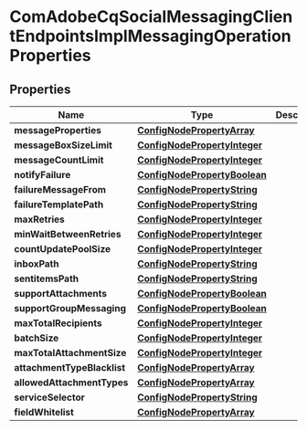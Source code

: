 

# ComAdobeCqSocialMessagingClientEndpointsImplMessagingOperationProperties

## Properties

Name | Type | Description | Notes
------------ | ------------- | ------------- | -------------
**messageProperties** | [**ConfigNodePropertyArray**](ConfigNodePropertyArray.md) |  |  [optional]
**messageBoxSizeLimit** | [**ConfigNodePropertyInteger**](ConfigNodePropertyInteger.md) |  |  [optional]
**messageCountLimit** | [**ConfigNodePropertyInteger**](ConfigNodePropertyInteger.md) |  |  [optional]
**notifyFailure** | [**ConfigNodePropertyBoolean**](ConfigNodePropertyBoolean.md) |  |  [optional]
**failureMessageFrom** | [**ConfigNodePropertyString**](ConfigNodePropertyString.md) |  |  [optional]
**failureTemplatePath** | [**ConfigNodePropertyString**](ConfigNodePropertyString.md) |  |  [optional]
**maxRetries** | [**ConfigNodePropertyInteger**](ConfigNodePropertyInteger.md) |  |  [optional]
**minWaitBetweenRetries** | [**ConfigNodePropertyInteger**](ConfigNodePropertyInteger.md) |  |  [optional]
**countUpdatePoolSize** | [**ConfigNodePropertyInteger**](ConfigNodePropertyInteger.md) |  |  [optional]
**inboxPath** | [**ConfigNodePropertyString**](ConfigNodePropertyString.md) |  |  [optional]
**sentitemsPath** | [**ConfigNodePropertyString**](ConfigNodePropertyString.md) |  |  [optional]
**supportAttachments** | [**ConfigNodePropertyBoolean**](ConfigNodePropertyBoolean.md) |  |  [optional]
**supportGroupMessaging** | [**ConfigNodePropertyBoolean**](ConfigNodePropertyBoolean.md) |  |  [optional]
**maxTotalRecipients** | [**ConfigNodePropertyInteger**](ConfigNodePropertyInteger.md) |  |  [optional]
**batchSize** | [**ConfigNodePropertyInteger**](ConfigNodePropertyInteger.md) |  |  [optional]
**maxTotalAttachmentSize** | [**ConfigNodePropertyInteger**](ConfigNodePropertyInteger.md) |  |  [optional]
**attachmentTypeBlacklist** | [**ConfigNodePropertyArray**](ConfigNodePropertyArray.md) |  |  [optional]
**allowedAttachmentTypes** | [**ConfigNodePropertyArray**](ConfigNodePropertyArray.md) |  |  [optional]
**serviceSelector** | [**ConfigNodePropertyString**](ConfigNodePropertyString.md) |  |  [optional]
**fieldWhitelist** | [**ConfigNodePropertyArray**](ConfigNodePropertyArray.md) |  |  [optional]




